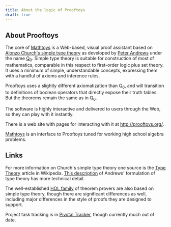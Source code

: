 ```yaml
---
title: About the logic of Prooftoys
draft: true
---
```



## About Prooftoys

The core of [Mathtoys](http://mathtoys.org) is a Web-based,
visual proof assistant based on [Alonzo Church's 
simple type theory](http://plato.stanford.edu/entries/type-theory-church/)
as developed by 
[Peter Andrews](http://gtps.math.cmu.edu/andrews.html)
under the name [Q<sub>0</sub>](http://en.wikipedia.org/wiki/Q_zero).
Simple type theory is suitable for construction
of most of mathematics, comparable in this respect to first-order
logic plus set theory.  It uses a minimum of
simple, understandable concepts, expressing them with
a handful of axioms and inference rules.

Prooftoys uses a slightly different axiomatization than Q<sub>0</sub>,
and will transition to definitions of boolean operators that
directly expose their truth tables. But the theorems remain the
same as in Q<sub>0</sub>.

The software is highly interactive and delivered to users
through the Web, so they can play with it instantly.

There is a web site with pages for interacting with it
at http://prooftoys.org/.

[Mathtoys](http://mathtoys.org) is an interface to Prooftoys tuned for
working high school algebra problems.

## Links

For more information on Church's simple type theory one source is the
[Type Theory](http://en.wikipedia.org/wiki/Type_theory) article in
Wikipedia.  [This
description](http://plato.stanford.edu/entries/type-theory-church/#ForBasEqu)
of Andrews' formulation of type theory has more technical detail.

The well-established [HOL family](http://en.wikipedia.org/wiki/HOL_theorem_prover)
of theorem provers are also based on simple type theory, though there are
significant differences as well, including major differences in the style
of proofs they are designed to support.

Project task tracking is in
[Pivotal Tracker](https://www.pivotaltracker.com/projects/248279), though
currently much out of date.


